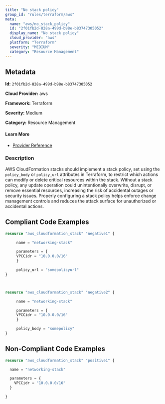 ```yaml
---
title: "No stack policy"
group_id: "rules/terraform/aws"
meta:
  name: "aws/no_stack_policy"
  id: "2f01fb2d-828a-499d-b98e-b83747305052"
  display_name: "No stack policy"
  cloud_provider: "aws"
  platform: "Terraform"
  severity: "MEDIUM"
  category: "Resource Management"
---
```

## Metadata

**Id:** `2f01fb2d-828a-499d-b98e-b83747305052`

**Cloud Provider:** aws

**Framework:** Terraform

**Severity:** Medium

**Category:** Resource Management

#### Learn More

 - [Provider Reference](https://registry.terraform.io/providers/hashicorp/aws/latest/docs/resources/cloudformation_stack)

### Description

 AWS CloudFormation stacks should implement a stack policy, set using the `policy_body` or `policy_url` attributes in Terraform, to restrict which actions can modify or delete critical resources within the stack. Without a stack policy, any update operation could unintentionally overwrite, disrupt, or remove essential resources, increasing the risk of accidental outages or security issues. Properly configuring a stack policy helps enforce change management controls and reduces the attack surface for unauthorized or accidental actions.


## Compliant Code Examples
```terraform
resource "aws_cloudformation_stack" "negative1" {

     name = "networking-stack"

     parameters = {
     VPCCidr = "10.0.0.0/16"
     }

     policy_url = "somepolicyurl"
}



resource "aws_cloudformation_stack" "negative2" {

     name = "networking-stack"

     parameters = {
     VPCCidr = "10.0.0.0/16"
     }

     policy_body = "somepolicy"
}

```
## Non-Compliant Code Examples
```terraform
resource "aws_cloudformation_stack" "positive1" {

  name = "networking-stack"

  parameters = {
    VPCCidr = "10.0.0.0/16"
  }

}

```